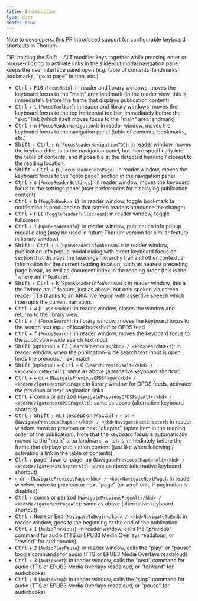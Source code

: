```yaml
---
title: Introduction
type: docs
draft: true
---
```


Note to developers: [this PR](https://github.com/readium/readium-desktop/pull/958) introduced support for configurable keyboard shortcuts in Thorium.

TIP: holding the Shift + ALT modifier keys together while pressing enter or mouse-clicking to activate links in the slide-out modal navigation pane keeps the user interface panel open (e.g. table of contents, landmarks, bookmarks, "go to page" button, etc.)

* <kbd>Ctrl</kbd>  +  <kbd>F10</kbd> (`FocusMain`): in reader and library windows, moves the keyboard focus to the "main" area landmark (in the reader view, this is immediately before the frame that displays publication content)
* <kbd>Ctrl</kbd>  +  <kbd>t</kbd> (`FocusToolbar`): in reader and library windows, moves the keyboard focus to the top horizontal toolbar, immediately before the "skip" link (which itself moves focus to the "main" area landmark)
* <kbd>Ctrl</kbd>  +  <kbd>n</kbd> (`FocusReaderNavigation`): in reader window, moves the keyboard focus to the navigation panel (table of contents, bookmarks, etc.)
* <kbd>Shift</kbd>  +  <kbd>Ctrl</kbd>  +  <kbd>n</kbd> (`FocusReaderNavigationTOC`): in reader window, moves the keyboard focus to the navigation panel, but more specifically into the table of contents, and if possible at the detected heading  / closest to the reading location.
* <kbd>Shift</kbd>  +  <kbd>Ctrl</kbd>  +  <kbd>p</kbd> (`FocusReaderGotoPage`): in reader window, moves the keyboard focus to the "goto page" section in the navigation panel
* <kbd>Ctrl</kbd>  +  <kbd>s</kbd> (`FocusReaderSettings`): in reader window, moves the keyboard focus to the settings panel (user preferences for displaying publication content)
* <kbd>Ctrl</kbd>  +  <kbd>b</kbd> (`ToggleBookmark`): in reader window, toggle bookmark (a notification is produced so that screen readers announce the change)
* <kbd>Ctrl</kbd>  +  <kbd>F11</kbd> (`ToggleReaderFullscreen`): in reader window, toggle fullscreen
* <kbd>Ctrl</kbd>  +  <kbd>i</kbd> (`OpenReaderInfo`): in reader window, publication info popup modal dialog (may be used in future Thorium version for similar feature in library window)
* <kbd>Shift</kbd>  +  <kbd>Ctrl</kbd>  +  <kbd>i</kbd> (`OpenReaderInfoWhereAmI`): in reader window, publication info popup modal dialog with direct keyboard focus on section that displays the headings hierarchy trail and other contextual information for the current reading location, such as nearest preceding page break, as well as document index in the reading order (this is the "where am I" feature).
* <kbd>Shift</kbd>  +  <kbd>Ctrl</kbd>  +  <kbd>k</kbd> (`SpeakReaderInfoWhereAmI`): in reader window, this is the "where am I" feature, just as above, but only spoken via screen reader TTS thanks to an ARIA live region with assertive speech which interrupts the current narration.
* <kbd>Ctrl</kbd>  +  <kbd>w</kbd> (`CloseReader`): in reader window, closes the window and returns to the library view.
* <kbd>Ctrl</kbd>  +  <kbd>f</kbd> (`FocusSearch`): in library window, moves the keyboard focus to the search text input of local bookshelf or OPDS feed
* <kbd>Ctrl</kbd>  +  <kbd>f</kbd> (`FocusSearch`): in reader window, moves the keyboard focus to the publication-wide search text input
* <kbd>Shift</kbd> (optional) + <kbd>F3</kbd> (`SearchPrevious</kbd> / <kbd>SearchNext`): in reader window, when the publication-wide search text input is open, finds the previous / next match
* <kbd>Shift</kbd> (optional) + <kbd>Ctrl</kbd>  +  <kbd>G</kbd> (`SearchPreviousAlt</kbd> / <kbd>SearchNextAlt`): same as above (alternative keyboard shortcut)
* <kbd>Ctrl</kbd>  +  <kbd>&larr;</kbd> or <kbd>&rarr;</kbd> (`NavigatePreviousOPDSPage</kbd> / <kbd>NavigateNextOPDSPage`): in library window for OPDS feeds, activates the previous or next pagination links
* <kbd>Ctrl</kbd>  +  <kbd>comma</kbd> or <kbd>period</kbd> (`NavigatePreviousOPDSPageAlt</kbd> / <kbd>NavigateNextOPDSPageAlt`): same as above (alternative keyboard shortcut)
* <kbd>Ctrl</kbd>  +  <kbd>Shift</kbd>  +  <kbd>ALT</kbd> (except on MacOS) + <kbd>&larr;</kbd> or <kbd>&rarr;</kbd> (`NavigatePreviousChapter</kbd> / <kbd>NavigateNextChapter`): in reader window, move to previous or next "chapter" (spine item in the reading order of the publication). Note that the keyboard focus is automatically moved to the "main" area landmark, which is immediately before the frame that displays publication content (just like when following / activating a link in the table of contents).
* <kbd>Ctrl</kbd>  +  <kbd>page down</kbd> or <kbd>page up</kbd> (`NavigatePreviousChapterAlt</kbd> / <kbd>NavigateNextChapterAlt`): same as above (alternative keyboard shortcut)
* <kbd>&larr;</kbd> or <kbd>&rarr;</kbd> (`NavigatePreviousPage</kbd> / <kbd>NavigateNextPage`): in reader window, move to previous or next "page" (or scroll unit, if pagination is disabled)
* <kbd>Ctrl</kbd>  +  <kbd>comma</kbd> or <kbd>period</kbd> (`NavigatePreviousPageAlt</kbd> / <kbd>NavigateNextPageAlt`): same as above (alternative keyboard shortcut)
* <kbd>Ctrl</kbd>  +  <kbd>Home</kbd> or <kbd>End</kbd> (`NavigateToBegin</kbd> / <kbd>NavigateToEnd`): in reader window, goes to the beginning or the end of the publication
* <kbd>Ctrl</kbd>  +  <kbd>1</kbd> (`AudioPrevious`): in reader window, calls the "previous" command for audio (TTS or EPUB3 Media Overlays readaloud, or "rewind" for audiobooks)
* <kbd>Ctrl</kbd>  +  <kbd>2</kbd> (`AudioPlayPause`): in reader window, calls the "play" or "pause" toggle commands for audio (TTS or EPUB3 Media Overlays readaloud)
* <kbd>Ctrl</kbd>  +  <kbd>3</kbd> (`AudioNext`): in reader window, calls the "next" command for audio (TTS or EPUB3 Media Overlays readaloud, or "forward" for audiobooks)
* <kbd>Ctrl</kbd>  +  <kbd>4</kbd> (`AudioStop`): in reader window, calls the "stop" command for audio (TTS or EPUB3 Media Overlays readaloud, or "pause" for audiobooks)
